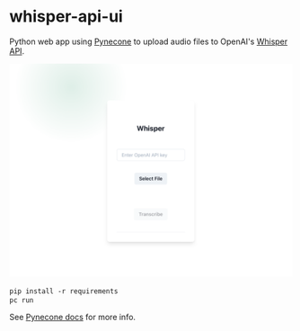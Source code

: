# whisper-api-ui
Python web app using [Pynecone](https://pynecone.io) to upload audio files to OpenAI's [Whisper API](https://openai.com/blog/introducing-chatgpt-and-whisper-apis).

![screenshot](https://raw.githubusercontent.com/romanpeters/whisper-api-ui/main/screenshot.png)

```
pip install -r requirements
pc run
```
See [Pynecone docs](https://pynecone.io/docs/hosting/self-hosting) for more info.
